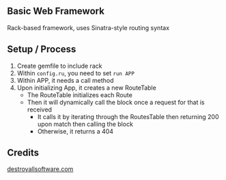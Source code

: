 ## Basic Web Framework

Rack-based framework, uses Sinatra-style routing syntax

## Setup / Process
1. Create gemfile to include rack
2. Within `config.ru`, you need to set `run APP`
3. Within APP, it needs a call method
4. Upon initializing App, it creates a new RouteTable
	* The RouteTable initializes each Route
	* Then it will dynamically call the block once a request for that is received
		* It calls it by iterating through the RoutesTable then returning 200 upon match then calling the block
		* Otherwise, it returns a 404


## Credits

[destroyallsoftware.com](https://www.destroyallsoftware.com/screencasts)
